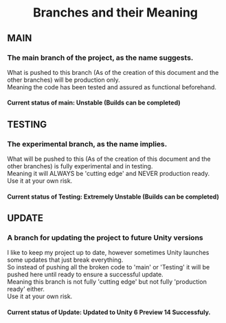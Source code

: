 <div align="center">

# Branches and their Meaning

</div>

<div align="left">

## MAIN
### The main branch of the project, as the name suggests.
What is pushed to this branch (As of the creation of this document and the other branches) will be production only.
<br> Meaning the code has been tested and assured as functional beforehand.

#### Current status of main: Unstable (Builds can be completed)

## TESTING
### The experimental branch, as the name implies.
What will be pushed to this (As of the creation of this document and the other branches) is fully experimental and in testing.
<br> Meaning it will ALWAYS be 'cutting edge' and NEVER production ready.
<br> Use it at your own risk.

#### Current status of Testing: Extremely Unstable (Builds can be completed)

## UPDATE
### A branch for updating the project to future Unity versions
I like to keep my project up to date, however sometimes Unity launches some updates that just break everything.
<br> So instead of pushing all the broken code to 'main' or 'Testing' it will be pushed here until ready to ensure a successful update.
<br> Meaning this branch is not fully 'cutting edge' but not fully 'production ready' either.
<br> Use it at your own risk.

#### Current status of Update: Updated to Unity 6 Preview 14 Successfuly.

</div>
